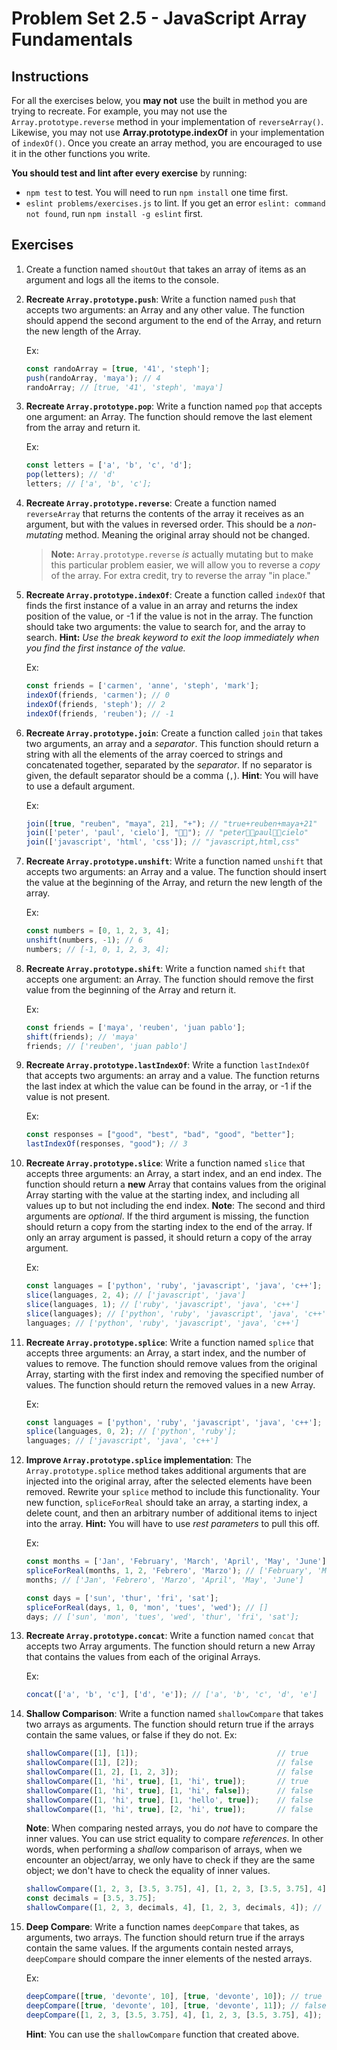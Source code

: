 # Problem Set 2.5 - JavaScript Array Fundamentals

## Instructions

For all the exercises below, you **may not** use the built in method you are trying to recreate. For example, you may not use the `Array.prototype.reverse` method in your implementation of `reverseArray()`. Likewise, you may not use **Array.prototype.indexOf** in your implementation of `indexOf()`. Once you create an array method, you are encouraged to use it in the other functions you write. 

**You should test and lint after every exercise** by running:
 * `npm test` to test. You will need to run `npm install` one time first.
 * `eslint problems/exercises.js` to lint. If you get an error `eslint: command not found`, run `npm install -g eslint` first.

## Exercises

1. Create a function named `shoutOut` that takes an array of items as an argument and logs all the items to the console.

2. **Recreate `Array.prototype.push`**: Write a function named `push` that accepts two arguments: an Array and any other value. The function should append the second argument to the end of the Array, and return the new length of the Array.

    Ex:
    ```javascript
    const randoArray = [true, '41', 'steph'];
    push(randoArray, 'maya'); // 4
    randoArray; // [true, '41', 'steph', 'maya']
    ```

3. **Recreate `Array.prototype.pop`**: Write a function named `pop` that accepts one argument: an Array. The function should remove the last element from the array and return it.

    Ex:
    ```javascript
    const letters = ['a', 'b', 'c', 'd'];
    pop(letters); // 'd'
    letters; // ['a', 'b', 'c'];
    ```

4. **Recreate `Array.prototype.reverse`**: Create a function named `reverseArray` that returns the contents of the array it receives as an argument, but with the values in reversed order. This should be a _non-mutating_ method. Meaning the original array should not be changed.
    > **Note:** `Array.prototype.reverse` _is_ actually mutating but to make this particular problem easier, we will allow you to reverse a _copy_ of the array. For extra credit, try to reverse the array "in place."

5. **Recreate `Array.prototype.indexOf`**: Create a function called `indexOf` that finds the first instance of a value in an array and returns the index position of the value, or -1 if the value is not in the array. The function should take two arguments: the value to search for, and the array to search. **Hint:** _Use the break keyword to exit the loop immediately when you find the first instance of the value._

    Ex:
    ```javascript
    const friends = ['carmen', 'anne', 'steph', 'mark'];
    indexOf(friends, 'carmen'); // 0
    indexOf(friends, 'steph'); // 2
    indexOf(friends, 'reuben'); // -1
    ```
6. **Recreate `Array.prototype.join`**: Create a function called `join` that takes two arguments, an array and a _separator_. This function should return a string with all the elements of the array coerced to strings and concatenated together, separated by the _separator_. If no separator is given, the default separator should be a comma (`,`). **Hint**: You will have to use a default argument.

    Ex:
    ```javascript
    join([true, "reuben", "maya", 21], "+"); // "true+reuben+maya+21"
    join(['peter', 'paul', 'cielo'], "💪🏽"); // "peter💪🏽paul💪🏽cielo"
    join(['javascript', 'html', 'css']); // "javascript,html,css"
    ```

7. **Recreate `Array.prototype.unshift`**: Write a function named `unshift` that accepts two arguments: an Array and a value. The function should insert the value at the beginning of the Array, and return the new length of the array.

    Ex:
    ```javascript
    const numbers = [0, 1, 2, 3, 4];
    unshift(numbers, -1); // 6
    numbers; // [-1, 0, 1, 2, 3, 4];
    ```

8. **Recreate `Array.prototype.shift`**: Write a function named `shift` that accepts one argument: an Array. The function should remove the first value from the beginning of the Array and return it.

    Ex:
    ```javascript
    const friends = ['maya', 'reuben', 'juan pablo'];
    shift(friends); // 'maya'
    friends; // ['reuben', 'juan pablo']
    ```

9. **Recreate `Array.prototype.lastIndexOf`**: Write a function `lastIndexOf` that accepts two arguments: an array and a value. The function returns the last index at which the value can be found in the array, or -1 if the value is not present.

    Ex:
    ```javascript
    const responses = ["good", "best", "bad", "good", "better"];
    lastIndexOf(responses, "good"); // 3
    ```

10. **Recreate `Array.prototype.slice`**: Write a function named `slice` that accepts three arguments: an Array, a start index, and an end index. The function should return a **new** Array that contains values from the original Array starting with the value at the starting index, and including all values up to but not including the end index.
    **Note**: The second and third arguments are _optional_. If the third argument is missing, the function should return a copy from the starting index to the end of the array. If only an array argument is passed, it should return a copy of the array argument.


    Ex:
    ```javascript
    const languages = ['python', 'ruby', 'javascript', 'java', 'c++'];
    slice(languages, 2, 4); // ['javascript', 'java']
    slice(languages, 1); // ['ruby', 'javascript', 'java', 'c++']
    slice(languages); // ['python', 'ruby', 'javascript', 'java', 'c++']
    languages; // ['python', 'ruby', 'javascript', 'java', 'c++']
    ```

11. **Recreate `Array.prototype.splice`**: Write a function named `splice` that accepts three arguments: an Array, a start index, and the number of values to remove. The function should remove values from the original Array, starting with the first index and removing the specified number of values. The function should return the removed values in a new Array.


    Ex:
    ```javascript
    const languages = ['python', 'ruby', 'javascript', 'java', 'c++'];
    splice(languages, 0, 2); // ['python', 'ruby'];
    languages; // ['javascript', 'java', 'c++']
    ```
12. **Improve `Array.prototype.splice` implementation**: The `Array.prototype.splice` method takes additional arguments that are injected into the original array, after the selected elements have been removed. Rewrite your `splice` method to include this functionality. Your new function, `spliceForReal` should take an array, a starting index, a delete count, and then an arbitrary number of additional items to inject into the array.
    **Hint:** You will have to use _rest parameters_ to pull this off.

    Ex:
    ```javascript
    const months = ['Jan', 'February', 'March', 'April', 'May', 'June'];
    spliceForReal(months, 1, 2, 'Febrero', 'Marzo'); // ['February', 'March']
    months; // ['Jan', 'Febrero', 'Marzo', 'April', 'May', 'June']

    const days = ['sun', 'thur', 'fri', 'sat'];
    spliceForReal(days, 1, 0, 'mon', 'tues', 'wed'); // []
    days; // ['sun', 'mon', 'tues', 'wed', 'thur', 'fri', 'sat'];
    ```

13. **Recreate `Array.prototype.concat`**: Write a function named `concat` that accepts two Array arguments. The function should return a new Array that contains the values from each of the original Arrays.

    Ex:
    ```javascript
    concat(['a', 'b', 'c'], ['d', 'e']); // ['a', 'b', 'c', 'd', 'e']
    ```

14. **Shallow Comparison**: Write a function named `shallowCompare` that takes two arrays as arguments. The function should return true if the arrays contain the same values, or false if they do not.
    Ex:
    ```javascript
    shallowCompare([1], [1]);                               // true
    shallowCompare([1], [2]);                               // false
    shallowCompare([1, 2], [1, 2, 3]);                      // false
    shallowCompare([1, 'hi', true], [1, 'hi', true]);       // true
    shallowCompare([1, 'hi', true], [1, 'hi', false]);      // false
    shallowCompare([1, 'hi', true], [1, 'hello', true]);    // false
    shallowCompare([1, 'hi', true], [2, 'hi', true]);       // false
    ```

    **Note**: When comparing nested arrays, you do _not_ have to compare the inner values. You can use strict equality to compare _references_. In other words, when performing a _shallow_ comparison of arrays, when we encounter an object/array, we only have to check if they are the same object; we don't have to check the equality of inner values.
    ```javascript
    shallowCompare([1, 2, 3, [3.5, 3.75], 4], [1, 2, 3, [3.5, 3.75], 4]); // false
    const decimals = [3.5, 3.75];
    shallowCompare([1, 2, 3, decimals, 4], [1, 2, 3, decimals, 4]); // true
    ```

15. **Deep Compare**: Write a function names `deepCompare` that takes, as arguments, two arrays. The function should return true if the arrays contain the same values. If the arguments contain nested arrays, `deepCompare` should compare the inner elements of the nested arrays.

    Ex:
    ```javascript
    deepCompare([true, 'devonte', 10], [true, 'devonte', 10]); // true
    deepCompare([true, 'devonte', 10], [true, 'devonte', 11]); // false
    deepCompare([1, 2, 3, [3.5, 3.75], 4], [1, 2, 3, [3.5, 3.75], 4]); // true
    ```

    **Hint**: You can use the `shallowCompare` function that created above.
